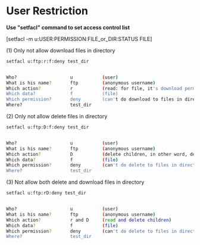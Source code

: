 # User Restriction

**Use "setfacl" command to set access control list** 

[setfacl -m u:USER:PERMISSION:FILE_or_DIR:STATUS  FILE]

(1) Only not allow download files in directory
```bash
setfacl u:ftp:r:f:deny test_dir


Who?                    u           (user)
What is his name?       ftp         (anonymous username)
Which action?           r           (read: for file, it's download permission)
Which data?             f           (file)
Which permission?       deny        (can't do download to files in directory named test_dir)
Where?                  test_dir    
```

(2) Only not allow delete files in directory
```bash
setfacl u:ftp:D:f:deny test_dir


Who?                    u           (user)
What is his name?       ftp         (anonymous username)
Which action?           D           (delete children, in other word, delete files in directory)
Which data?             f           (file)
Which permission?       deny        (can't do delete to files in directory named test_dir)
Where?                  test_dir    
```
(3) Not allow both delete and download files in directory
```bash
setfacl u:ftp:rD:deny test_dir


Who?                    u           (user)
What is his name?       ftp         (anonymous username)
Which action?           r and D     (read and delete children)
Which data?             f           (file)
Which permission?       deny        (can't do delete to files in directory named test_dir)
Where?                  test_dir
```
